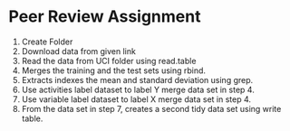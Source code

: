 # Peer Review Assignment

1. Create Folder
2. Download data from given link
3. Read the data from UCI folder using read.table
4. Merges the training and the test sets using rbind.
5. Extracts indexes the mean and standard deviation using grep.
6. Use activities label dataset to label Y merge data set in step 4.
7. Use variable label dataset to label X merge data set in step 4.
8. From the data set in step 7, creates a second tidy data set  using write table.




